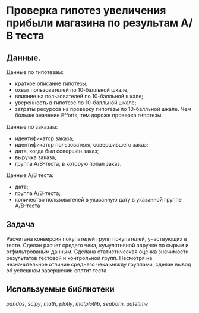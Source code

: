 # Проверка гипотез увеличения прибыли магазина по результам А/В теста


## Данные.


Данные по гипотезам:

- краткое описание гипотезы;
- охват пользователей по 10-балльной шкале;
- влияние на пользователей по 10-балльной шкале;
- уверенность в гипотезе по 10-балльной шкале;
- затраты ресурсов на проверку гипотезы по 10-балльной шкале. Чем больше значение Efforts, тем дороже проверка гипотезы.

Данные по заказам:

- идентификатор заказа;
- идентификатор пользователя, совершившего заказ;
- дата, когда был совершён заказ;
- выручка заказа;
- группа A/B-теста, в которую попал заказ.

Данные А/В теста:

- дата;
- группа A/B-теста;
- количество пользователей в указанную дату в указанной группе A/B-теста

## Задача

Расчитана конверсия покупателей групп покупателей, участвующих в тесте. Сделан расчет средего чека, кумулятивной авручке по сырым и отфильтрованым данным. Сделана статистическая оценка значимости результатов тестовой и контрольной групп. Несмотря на незначительное отличие среднего чека между группами, сделан вывод об успешном завершении сплтит теста

## Используемые библиотеки
*pandas*, *scipy*, *math*, *plotly*, *matplotlib*, *seaborn*, *datetime*

